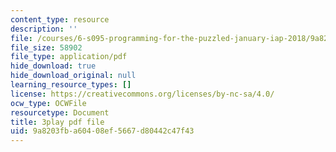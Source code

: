 ```yaml
---
content_type: resource
description: ''
file: /courses/6-s095-programming-for-the-puzzled-january-iap-2018/9a8203fba60408ef5667d80442c47f43_zgk93CwMVk8.pdf
file_size: 58902
file_type: application/pdf
hide_download: true
hide_download_original: null
learning_resource_types: []
license: https://creativecommons.org/licenses/by-nc-sa/4.0/
ocw_type: OCWFile
resourcetype: Document
title: 3play pdf file
uid: 9a8203fb-a604-08ef-5667-d80442c47f43
---
```

